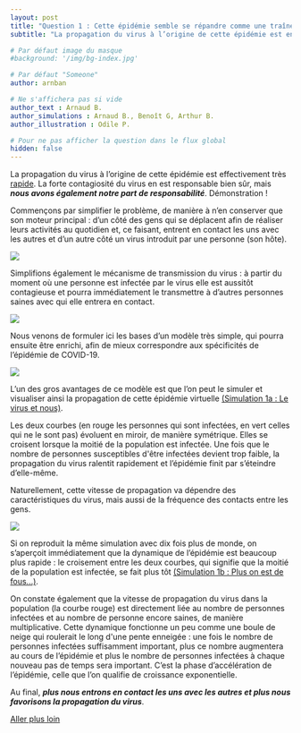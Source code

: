 ```yaml
---
layout: post
title: "Question 1 : Cette épidémie semble se répandre comme une traînée de poudre. Pourquoi ?"
subtitle: "La propagation du virus à l’origine de cette épidémie est en effet très rapide. La forte contagiosité du virus en est responsable bien sûr, mais nous avons également notre part de responsabilité. Démonstration !"

# Par défaut image du masque
#background: '/img/bg-index.jpg'

# Par défaut "Someone"
author: arnban

# Ne s'affichera pas si vide
author_text : Arnaud B.
author_simulations : Arnaud B., Benoît G, Arthur B.
author_illustration : Odile P.

# Pour ne pas afficher la question dans le flux global
hidden: false
---
```


La propagation du virus à l’origine de cette épidémie est effectivement très [rapide](https://www.lemonde.fr/les-decodeurs/article/2020/03/16/coronavirus-en-france-le-bilan-actualise-et-la-carte-des-contaminations_6033283_4355770.html). La forte contagiosité du virus en est responsable bien sûr, mais ***nous avons également notre part de responsabilité***. Démonstration !

Commençons par simplifier le problème, de manière à n’en conserver que son moteur principal : d’un côté des gens qui se déplacent afin de réaliser leurs activités au quotidien et, ce faisant, entrent en contact les uns avec les autres et d’un autre côté un virus introduit par une personne (son hôte).

<img src="{{ '/img/posts/Q1_1.jpg' | prepend: site.baseurl | replace: '//', '/' }}" class="full-size">


Simplifions également le mécanisme de transmission du virus : à partir du moment où une personne est infectée par le virus elle est aussitôt contagieuse et pourra immédiatement le transmettre à d’autres personnes saines avec qui elle entrera en contact.

<img src="{{ '/img/posts/Q1_2.jpg' | prepend: site.baseurl | replace: '//', '/' }}" class="half-size">

Nous venons de formuler ici les bases d’un modèle très simple, qui pourra ensuite être enrichi, afin de mieux correspondre aux spécificités de l’épidémie de COVID-19.

<img src="{{ '/img/posts/Q1_4.jpg' | prepend: site.baseurl | replace: '//', '/' }}" class="full-size">

L’un des gros avantages de ce modèle est que l’on peut le simuler et visualiser ainsi la propagation de cette épidémie virtuelle [(Simulation 1a : Le virus et nous)](/simulations/CoVprehension.html).

<div id="particles-js-Q1A"></div>

Les deux courbes (en rouge les personnes qui sont infectées, en vert celles qui ne le sont pas) évoluent en miroir, de manière symétrique. Elles se croisent lorsque la moitié de la population est infectée. Une fois que le nombre de personnes susceptibles d'être infectées devient trop faible, la propagation du virus ralentit rapidement et l’épidémie finit par s’éteindre d’elle-même.

Naturellement, cette vitesse de propagation va dépendre des caractéristiques du virus, mais aussi de la fréquence des contacts entre les gens. 

<img src="{{ '/img/posts/Q1_3.jpg' | prepend: site.baseurl | replace: '//', '/' }}" class="half-size">

Si on reproduit la même simulation avec dix fois plus de monde, on s’aperçoit immédiatement que la dynamique de l’épidémie est beaucoup plus rapide : le croisement entre les deux courbes, qui signifie que la moitié de la population est infectée, se fait plus tôt [(Simulation 1b : Plus on est de fous...)](/simulations/CoVprehension.html).

<div id="particles-js-Q1B"></div>

On constate également que la vitesse de propagation du virus dans la population (la courbe rouge) est directement liée au nombre de personnes infectées et au nombre de personne encore saines, de manière multiplicative. Cette dynamique fonctionne un peu comme une boule de neige qui roulerait le long d'une pente enneigée : une fois le nombre de personnes infectées suffisamment important, plus ce nombre augmentera au cours de l’épidémie et plus le nombre de personnes infectées à chaque nouveau pas de temps sera important. C’est la phase d’accélération de l’épidémie, celle que l’on qualifie de croissance exponentielle.

Au final, ***plus nous entrons en contact les uns avec les autres et plus nous favorisons la propagation du virus***. 


<a href="{% post_url 2020-03-26-q1-1 %}" class="btn btn-primary">Aller plus loin</a>
